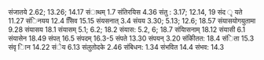 संजातये 2.62; 13.26; 14.17 संाथम् 1.7 संतिरयिस 4.36 संतु : 3.17; 12.14, 19 संद ृ यते 11.27 संिनयय 12.4 सििव 15.15 संयसनात् 3.4 संयय 3.30; 5.13; 12.6; 18.57 संयासयोगयुतामा 9.28 संयासय 18.1 संयासम् 5.1; 6.2; 18.2 संयास: 5.2, 6; 18.7 संयािसनाम् 18.12 संयासी 6.1 संयासेन 18.49 संपत् 16.5 संपदम् 16.3-5 संपते 13.30 संपयन् 3.20 संकीितत: 18.4 संिता 15.3 संवृ ािन 14.22 संेय 6.13 संलुतोदके 2.46 संबिधन: 1.34 संभवित 14.4 संभव: 14.3